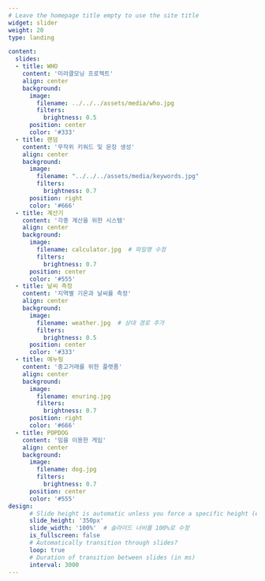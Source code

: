 ```yaml
---
# Leave the homepage title empty to use the site title
widget: slider
weight: 20
type: landing

content:
  slides:
  - title: WHO
    content: '미라클모닝 프로젝트'
    align: center
    background:
      image:
        filename: ../../../assets/media/who.jpg
        filters:
          brightness: 0.5
      position: center
      color: '#333'
  - title: 랜덤
    content: '무작위 키워드 및 문장 생성'
    align: center
    background:
      image:
        filename: "../../../assets/media/keywords.jpg"
        filters:
          brightness: 0.7
      position: right
      color: '#666'
  - title: 계산기
    content: '각종 계산을 위한 시스템'
    align: center
    background:
      image:
        filename: calculator.jpg  # 파일명 수정
        filters:
          brightness: 0.7
      position: center
      color: '#555'
  - title: 날씨 측정
    content: '지역별 기온과 날씨를 측정'
    align: center
    background:
      image:
        filename: weather.jpg  # 상대 경로 추가
        filters:
          brightness: 0.5
      position: center
      color: '#333'
  - title: 에누링
    content: '중고거래를 위한 플랫폼'
    align: center
    background:
      image:
        filename: enuring.jpg
        filters:
          brightness: 0.7
      position: right
      color: '#666'
  - title: POPDOG
    content: '밈을 이용한 게임'
    align: center
    background:
      image:
        filename: dog.jpg
        filters:
          brightness: 0.7
      position: center
      color: '#555'
design:
      # Slide height is automatic unless you force a specific height (e.g. '400px')
      slide_height: '350px'
      slide_width: '100%'  # 슬라이드 너비를 100%로 수정
      is_fullscreen: false
      # Automatically transition through slides?
      loop: true
      # Duration of transition between slides (in ms)
      interval: 3000
---
```


